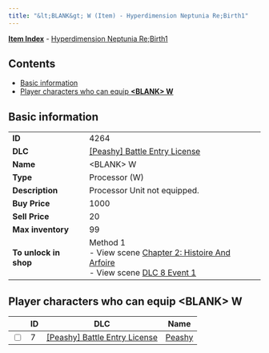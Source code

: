 ```yaml
---
title: "&lt;BLANK&gt; W (Item) - Hyperdimension Neptunia Re;Birth1"
---
```


[**Item Index**](/neptunia/rb1/item/index.html) - [Hyperdimension Neptunia Re;Birth1](/neptunia/rb1)

## Contents

- [Basic information](#basic-information)
- [Player characters who can equip **&lt;BLANK&gt; W**](#player-characters-who-can-equip-blank-w)

## Basic information

|   |   |
| -- | -- |
| **ID** | 4264 |
| **DLC** | [[Peashy] Battle Entry License](/neptunia/rb1/dlc/8-peashy.html) |
| **Name** | &lt;BLANK&gt; W |
| **Type** | Processor (W) |
| **Description** | Processor Unit not equipped. |
| **Buy Price** | 1000 |
| **Sell Price** | 20 |
| **Max inventory** | 99 |
| **To unlock in shop** | Method 1<br />- View scene [Chapter 2: Histoire And Arfoire](/neptunia/rb1/scene/1-201-chapter-2-histoire-and-arfoire.html)<br />- View scene [DLC 8 Event 1](/neptunia/rb1/scene/8-5020-dlc-8-event-1.html) |

## Player characters who can equip **&lt;BLANK&gt; W**

|    | ID | DLC | Name |
| -- | -- | --- | ---- |
| <input type="checkbox" id="rb1-player-8-7" class="trackbox" /> | 7 | [[Peashy] Battle Entry License](/neptunia/rb1/dlc/8-peashy.html) | [Peashy](/neptunia/rb1/player/8-7-peashy.html) |